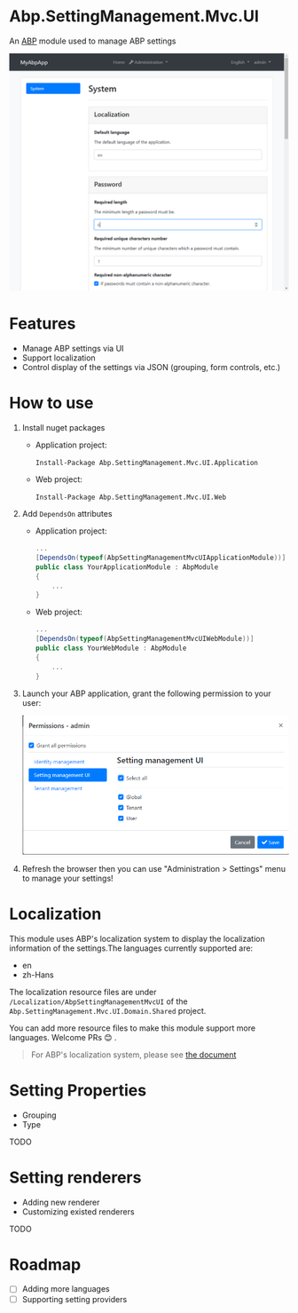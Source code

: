 # Abp.SettingManagement.Mvc.UI

An [ABP](http://abp.io) module used to manage ABP settings

![](./doc/images/demo.png)

# Features

* Manage ABP settings via UI
* Support localization
* Control display of the settings via JSON (grouping, form controls, etc.)

# How to use

1. Install nuget packages

    * Application project:
    
        `Install-Package Abp.SettingManagement.Mvc.UI.Application`
    
    * Web project:

        `Install-Package Abp.SettingManagement.Mvc.UI.Web`

1. Add `DependsOn` attributes

    * Application project:

        ``` csharp
        ...
        [DependsOn(typeof(AbpSettingManagementMvcUIApplicationModule))]
        public class YourApplicationModule : AbpModule
        {
            ...
        }
        ```

    * Web project:

        ``` csharp
        ...
        [DependsOn(typeof(AbpSettingManagementMvcUIWebModule))]
        public class YourWebModule : AbpModule
        {
            ...
        }
        ```

1. Launch your ABP application, grant the following permission to your user:

    ![](./doc/images/permissions.png)
  
1. Refresh the browser then you can use "Administration > Settings" menu to manage your settings!
            
# Localization

This module uses ABP's localization system to display the localization information of the settings.The languages currently supported are:

* en
* zh-Hans
  
The localization resource files are under `/Localization/AbpSettingManagementMvcUI` of the `Abp.SettingManagement.Mvc.UI.Domain.Shared` project. 

You can add more resource files to make this module support more languages. Welcome PRs :blush: .
> For ABP's localization system, please see [the document](https://docs.abp.io/en/abp/latest/Localization)

# Setting Properties

* Grouping
* Type

TODO

# Setting renderers

* Adding new renderer
* Customizing existed renderers

TODO

# Roadmap

- [ ] Adding more languages
- [ ] Supporting setting providers